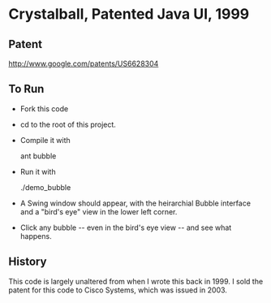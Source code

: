 # Crystalball, Patented Java UI, 1999

## Patent

http://www.google.com/patents/US6628304

## To Run

* Fork this code
* cd to the root of this project.
* Compile it with

  ant bubble

* Run it with

  ./demo_bubble

* A Swing window should appear, with the heirarchial Bubble interface
  and a "bird's eye" view in the lower left corner.

* Click any bubble -- even in the bird's eye view -- and see what happens.

## History

This code is largely unaltered from when I wrote this back in 1999. I sold
the patent for this code to Cisco Systems, which was issued in 2003.

